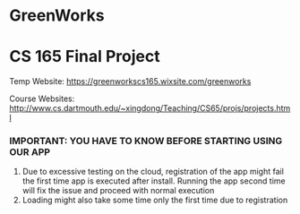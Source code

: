 # GreenWorks
CS 165 Final Project
===================
Temp Website: https://greenworkscs165.wixsite.com/greenworks

Course Websites: http://www.cs.dartmouth.edu/~xingdong/Teaching/CS65/projs/projects.html


### IMPORTANT: YOU HAVE TO KNOW BEFORE STARTING USING OUR APP
1. Due to excessive testing on the cloud, registration of the app might fail the first time app is executed after install. Running the app second time will fix the issue and proceed with normal execution
2. Loading might also take some time only the first time due to registration
